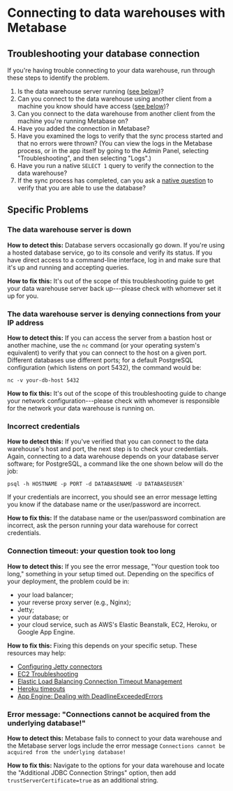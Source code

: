 # Connecting to data warehouses with Metabase

## Troubleshooting your database connection

If you're having trouble connecting to your data warehouse, run through these steps to identify the problem.

1. Is the data warehouse server running ([see below](#the-data-warehouse-server-is-down))?
2. Can you connect to the data warehouse using another client from a machine you know should have access ([see below](#the-data-warehouse-server-is-denying-connections-from-your-ip-address))?
3. Can you connect to the data warehouse from another client from the machine you're running Metabase on?
4. Have you added the connection in Metabase?
5. Have you examined the logs to verify that the sync process started and that no errors were thrown? (You can view the logs in the Metabase process, or in the app itself by going to the Admin Panel, selecting "Troubleshooting", and then selecting "Logs".)
6. Have you run a native `SELECT 1` query to verify the connection to the data warehouse?
7. If the sync process has completed, can you ask a [native question][native-question] to verify that you are able to use the database?

## Specific Problems

### The data warehouse server is down

**How to detect this:** Database servers occasionally go down. If you're using a hosted database service, go to its console and verify its status. If you have direct access to a command-line interface, log in and make sure that it's up and running and accepting queries.

**How to fix this:** It's out of the scope of this troubleshooting guide to get your data warehouse server back up---please check with whomever set it up for you.

### The data warehouse server is denying connections from your IP address

**How to detect this:** If you can access the server from a bastion host or another machine, use the `nc` command (or your operating system's equivalent) to verify that you can connect to the host on a given port. Different databases use different ports; for a default PostgreSQL configuration (which listens on port 5432), the command would be:

```
nc -v your-db-host 5432
```

**How to fix this:** It's out of the scope of this troubleshooting guide to change your network configuration---please check with whomever is responsible for the network your data warehouse is running on.

### Incorrect credentials

**How to detect this:** If you've verified that you can connect to the data warehouse's host and port, the next step is to check your credentials. Again, connecting to a data warehouse depends on your database server software; for PostgreSQL, a command like the one shown below will do the job:

```
psql -h HOSTNAME -p PORT -d DATABASENAME -U DATABASEUSER`
```

If your credentials are incorrect, you should see an error message letting you know if the database name or the user/password are incorrect.

**How to fix this:** If the database name or the user/password combination are incorrect, ask the person running your data warehouse for correct credentials.

### Connection timeout: your question took too long

**How to detect this:** If you see the error message, "Your question took too long," something in your setup timed out. Depending on the specifics of your deployment, the problem could be in:

- your load balancer;
- your reverse proxy server (e.g., Nginx);
- Jetty;
- your database; or
- your cloud service, such as AWS's Elastic Beanstalk, EC2, Heroku, or Google App Engine.

**How to fix this:** Fixing this depends on your specific setup. These resources may help:

- [Configuring Jetty connectors][configuring-jetty]
- [EC2 Troubleshooting][ec2-troubleshooting]
- [Elastic Load Balancing Connection Timeout Management][elb-timeout]
- [Heroku timeouts][heroku-timeout]
- [App Engine: Dealing with DeadlineExceededErrors][app-engine-timeout]

### Error message: "Connections cannot be acquired from the underlying database!"

**How to detect this:** Metabase fails to connect to your data warehouse and the Metabase server logs include the error message `Connections cannot be acquired from the underlying database!`

**How to fix this:** Navigate to the options for your data warehouse and locate the "Additional JDBC Connection Strings" option, then add `trustServerCertificate=true` as an additional string.

[app-engine-timeout]: https://cloud.google.com/appengine/articles/deadlineexceedederrors
[configuring-jetty]: https://www.eclipse.org/jetty/documentation/current/configuring-connectors.html
[ec2-troubleshooting]: https://docs.aws.amazon.com/AWSEC2/latest/UserGuide/TroubleshootingInstancesConnecting.html
[elb-timeout]: https://aws.amazon.com/blogs/aws/elb-idle-timeout-control/
[heroku-timeout]: https://devcenter.heroku.com/articles/request-timeout
[native-question]: ../users-guide/writing-sql.html
